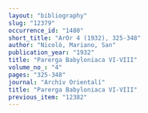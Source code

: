 ```yaml
---
layout: "bibliography"
slug: "12379"
occurrence_id: "1480"
short_title: "ArOr 4 (1932), 325-348"
author: "Nicolò, Mariano, San"
publication_year: "1932"
title: "Parerga Babyloniaca VI-VIII"
volume_no_: "4"
pages: "325-348"
journal: "Archív Orientalí"
title: "Parerga Babyloniaca VI-VIII"
previous_item: "12382"
---
```

